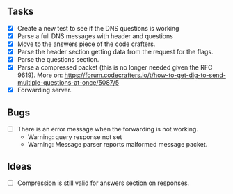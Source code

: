 ##  Tasks
- [x] Create a new test to see if the DNS questions is working
- [x] Parse a full DNS messages with header and questions
- [x] Move to the answers piece of the code crafters.
- [x] Parse the header section getting data from the request for the flags.
- [x] Parse the questions section.
- [x] Parse a compressed packet (this is no longer needed given the RFC 9619). More on: https://forum.codecrafters.io/t/how-to-get-dig-to-send-multiple-questions-at-once/5087/5
- [x] Forwarding server. 

## Bugs
- [ ] There is an error message when the forwarding is not working.
    - Warning: query response not set
    - Warning: Message parser reports malformed message packet.

## Ideas
- [ ] Compression is still valid for answers section on responses.